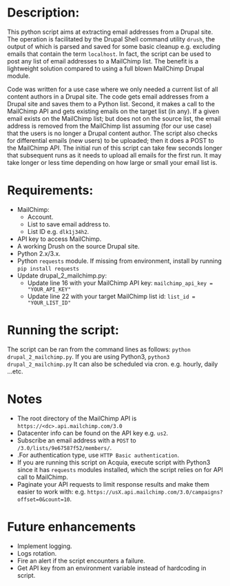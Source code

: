 # Description:

This python script aims at extracting email addresses from a Drupal site. The operation is facilitated by the Drupal Shell command utility `drush`, the output of which is parsed and saved for some basic cleanup e.g. excluding emails that contain the term `localhost`. In fact, the script can be used to post any list of email addresses to a MailChimp list. The benefit is a lightweight solution compared to using a full blown MailChimp Drupal module.

Code was written for a use case where we only needed a current list of all content authors in a Drupal site. The code gets email addresses from a Drupal site and saves them to a Python list. Second, it makes a call to the MailChimp API and gets existing emails on the target list (in any). If a given email exists on the MailChimp list; but does not on the source list, the email address is removed from the MailChimp list assuming (for our use case) that the users is no longer a Drupal content author. The script also checks for differential emails (new users) to be uploaded; then it does a POST to the MailChimp API. The initial run of this script can take few seconds longer that subsequent runs as it needs to upload all emails for the first run. It may take longer or less time depending on how large or small your email list is.



# Requirements:

- MailChimp:
  - Account.
  - List to save email address to.
  - List ID e.g. `dlk1j34h2`.
- API key to access MailChimp.
- A working Drush on the source Drupal site.
- Python 2.x/3.x.
- Python `requests` module. If missing from environment, install by running `pip install requests`
- Update drupal_2_mailchimp.py:
  - Update line 16 with your MailChimp API key: `mailchimp_api_key = "YOUR_API_KEY"`
  - Update line 22 with your target MailChimp list id: `list_id = "YOUR_LIST_ID"`

# Running the script:

The script can be ran from the command lines as follows:
`python drupal_2_mailchimp.py`. If you are using Python3, ``python3 drupal_2_mailchimp.py``
It can also be scheduled via cron. e.g. hourly, daily …etc.



# Notes

- The root directory of the MailChimp API is `https://<dc>.api.mailchimp.com/3.0`
- Datacenter info can be found on the API key e.g. `us2`.
- Subscribe an email address with a `POST` to `/3.0/lists/9e67587f52/members/`.
- .For authentication type, use `HTTP Basic authentication`.
- If you are running this script on Acquia, execute script with Python3 since it has `requests` modules installed, which the script relies on for API call to MailChimp.
- Paginate your API requests to limit response results and make them easier to work with: e.g. `https://usX.api.mailchimp.com/3.0/campaigns?offset=0&count=10`.

# Future enhancements

- Implement logging.
- Logs rotation.
- Fire an alert if the script encounters a failure.
- Get API key from an environment variable instead of hardcoding in script.
